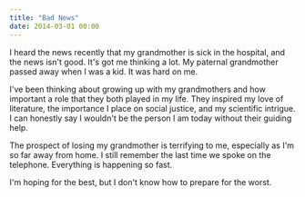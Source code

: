 ```yaml
---
title: "Bad News"
date: 2014-03-01 00:00
---
```


I heard the news recently that my grandmother is sick in the hospital, and the news isn't good. It's got me thinking a lot. My paternal grandmother passed away when I was a kid. It was hard on me.

I've been thinking about growing up with my grandmothers and how important a role that they both played in my life. They inspired my love of literature, the importance I place on social justice, and my scientific intrigue. I can honestly say I wouldn't be the person I am today without their guiding help.

The prospect of losing my grandmother is terrifying to me, especially as I'm so far away from home. I still remember the last time we spoke on the telephone. Everything is happening so fast.

I'm hoping for the best, but I don't know how to prepare for the worst.

<!-- more -->
